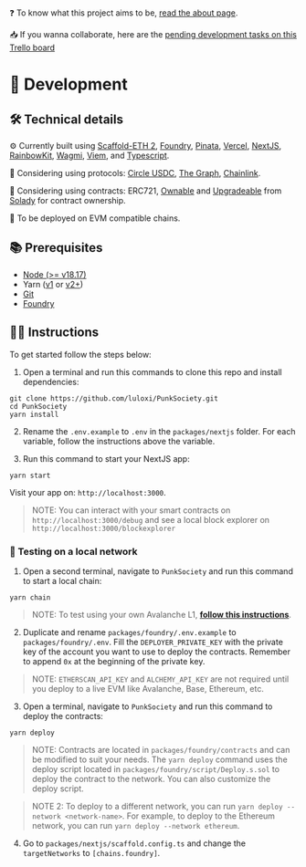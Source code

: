 ❓ To know what this project aims to be, [read the about page](https://punksociety.xyz/about).

📥 If you wanna collaborate, here are the [pending development tasks on this Trello board](https://trello.com/b/HLBnvKSu/punksociety)

# 🤘 Development

## 🛠️ Technical details

⚙️ Currently built using [Scaffold-ETH 2](https://scaffoldeth.io/), [Foundry](https://book.getfoundry.sh/), [Pinata](https://pinata.cloud/), [Vercel](https://vercel.com/), [NextJS](https://nextjs.org/), [RainbowKit](https://rainbowkit.com/), [Wagmi](https://wagmi.sh/), [Viem](https://viem.sh/), and [Typescript](https://www.typescriptlang.org/).

🏦 Considering using protocols: [Circle USDC](https://www.circle.com/), [The Graph](https://thegraph.com/), [Chainlink](https://chain.link/).

📜 Considering using contracts: ERC721, [Ownable](https://docs.openzeppelin.com/contracts/2.x/access-control) and [Upgradeable](https://docs.openzeppelin.com/upgrades-plugins/1.x/writing-upgradeable) from [Solady](https://github.com/Vectorized/solady) for contract ownership.

🔗 To be deployed on EVM compatible chains.

## 📚 Prerequisites

- [Node (>= v18.17)](https://nodejs.org/en/download/package-manager)
- Yarn ([v1](https://classic.yarnpkg.com/en/docs/install/#windows-stable) or [v2+](https://yarnpkg.com/getting-started/install))
- [Git](https://git-scm.com/downloads)
- [Foundry](https://book.getfoundry.sh/getting-started/installation)

## 👨‍🏫 Instructions

To get started follow the steps below:

1. Open a terminal and run this commands to clone this repo and install dependencies:

```
git clone https://github.com/luloxi/PunkSociety.git
cd PunkSociety
yarn install
```

2. Rename the `.env.example` to `.env` in the `packages/nextjs` folder. For each variable, follow the instructions above the variable.

3. Run this command to start your NextJS app:

```
yarn start
```

Visit your app on: `http://localhost:3000`.

> NOTE: You can interact with your smart contracts on `http://localhost:3000/debug` and see a local block explorer on `http://localhost:3000/blockexplorer`

### 🚀 Testing on a local network

1. Open a second terminal, navigate to `PunkSociety` and run this command to start a local chain:

```
yarn chain
```

> NOTE: To test using your own Avalanche L1, **[follow this instructions](./AVALANCHE-L1.md)**.

2. Duplicate and rename `packages/foundry/.env.example` to `packages/foundry/.env`. Fill the `DEPLOYER_PRIVATE_KEY` with the private key of the account you want to use to deploy the contracts. Remember to append `0x` at the beginning of the private key.

> NOTE: `ETHERSCAN_API_KEY` and `ALCHEMY_API_KEY` are not required until you deploy to a live EVM like Avalanche, Base, Ethereum, etc.

3. Open a terminal, navigate to `PunkSociety` and run this command to deploy the contracts:

```
yarn deploy
```

> NOTE: Contracts are located in `packages/foundry/contracts` and can be modified to suit your needs. The `yarn deploy` command uses the deploy script located in `packages/foundry/script/Deploy.s.sol` to deploy the contract to the network. You can also customize the deploy script.

> NOTE 2: To deploy to a different network, you can run `yarn deploy --network <network-name>`. For example, to deploy to the Ethereum network, you can run `yarn deploy --network ethereum`.

4. Go to `packages/nextjs/scaffold.config.ts` and change the `targetNetworks` to `[chains.foundry]`.
